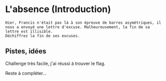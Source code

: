 # L'absence (Introduction)

```
Hier, Francis n'était pas là à son épreuve de barres asymétriques, il nous a envoyé une lettre d'excuse. Malheureusement, la fin de sa lettre est illisible.
Déchiffrez la fin de ses excuses.
```

## Pistes, idées

Challenge très facile, j'ai réussi à trouver le flag.


Reste à compléter...
